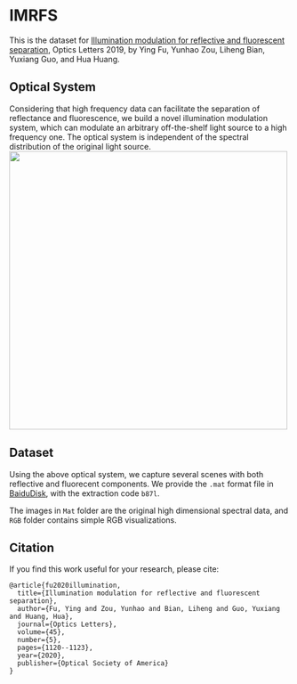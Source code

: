 # IMRFS
This is the dataset for [Illumination modulation for reflective and fluorescent separation](https://opg.optica.org/ol/abstract.cfm?uri=ol-45-5-1120), Optics Letters 2019, by Ying Fu, Yunhao Zou, Liheng Bian, Yuxiang Guo, and Hua Huang.

## Optical System 
Considering that high frequency data can facilitate the separation of reflectance and fluorescence, we build a novel illumination modulation system, which can modulate an arbitrary off-the-shelf light source to a high frequency one. The optical system is independent of the spectral distribution of the original light source.
<img src="figs/hardware.png" width="500px"/>

## Dataset
Using the above optical system, we capture several scenes with both reflective and fluorecent components. We provide the ```.mat``` format file in [BaiduDisk](https://pan.baidu.com/s/1ZvCGumJhxZVjFwgYms3q5A), with the extraction code ```b87l```.

The images in ```Mat``` folder are the original high dimensional spectral data, and ```RGB``` folder contains simple RGB visualizations.

## Citation
If you find this work useful for your research, please cite: 
```
@article{fu2020illumination,
  title={Illumination modulation for reflective and fluorescent separation},
  author={Fu, Ying and Zou, Yunhao and Bian, Liheng and Guo, Yuxiang and Huang, Hua},
  journal={Optics Letters},
  volume={45},
  number={5},
  pages={1120--1123},
  year={2020},
  publisher={Optical Society of America}
}
```